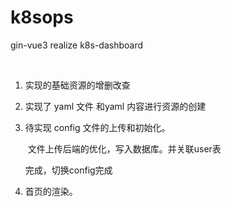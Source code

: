 # k8sops
gin-vue3 realize k8s-dashboard

​	

1. 实现的基础资源的增删改查

2. 实现了 yaml 文件 和yaml 内容进行资源的创建

3. 待实现 config 文件的上传和初始化。

   ​	文件上传后端的优化，写入数据库。并关联user表

   完成，切换config完成

4. 首页的渲染。
